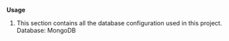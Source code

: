 **Usage**
1. This section contains all the database configuration used in this project.  
Database: MongoDB
